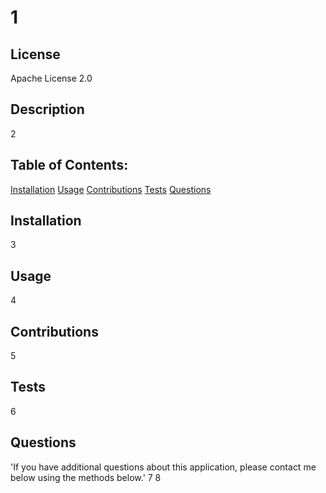 
# 1

## License
Apache License 2.0


## Description
2


## Table of Contents:
[Installation](#installation)
[Usage](#usage)
[Contributions](#contributions)
[Tests](#tests)
[Questions](#questions)


## Installation
3


## Usage
4


## Contributions
5


## Tests
6


## Questions
'If you have additional questions about this application, please contact me below using the methods below.'
7
8

